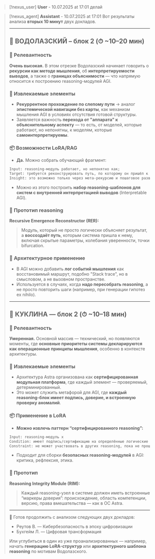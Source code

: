 >[!nexus_user] **User** - 10.07.2025 at 17:01
> делай
<!-- UID: a82de3e0-2b59-4e80-9cca-b225a3e83f3a -->




>[!nexus_agent] **Assistant** - 10.07.2025 at 17:01
> Вот результаты анализа **вторых 10 минут** двух докладов.
> 
> ---
> 
> ## 📘 ВОДОЛАЗСКИЙ – блок 2 (⏱ ~10–20 мин)
> 
> ### 🧠 Релевантность 
> **Очень высокая.** 
> В этом отрезке Водолазский начинает говорить о **рекурсии как методе мышления**, об **интерпретируемости выводов**, а также о **границах объяснимости** — что напрямую относится к построению reasoning-модулей AGI.
> 
> ### 🧱 Извлекаемые элементы
> - **Рекуррентное прохождение по слепому пути** → аналог **эпистемической навигации без карты**, как механизм мышления AGI в условиях отсутствия готовой структуры.
> - Заявляется важность **перехода от "аппарата" к объяснительному аспекту** — то есть, от моделей, которые работают, но непонятны, к моделям, которые **самоинтерпретируемы**.
> 
> ### 📦 Возможности LoRA/RAG
> - **Да.** Можно собрать обучающий фрагмент:
>  ```txt
>  Input: reasoning-модуль работает, но непонятно как;
>  Target: требуется реконструировать путь, по которому он пришёл к выводу;
>  Insight: это возможно только через мета-рекурсию и пошаговое разворачивание.
>  ```
> 
> - Можно из этого построить **набор reasoning-шаблонов для систем с внутренней интерпретацией выводов** (Interpretable AGI).
> 
> ### 🧠 Прототип reasoning
> **Recursive Emergence Reconstructor (RER):**
> > Модуль, который не просто логически объясняет результат, а **воссоздаёт путь**, которым система пришла к нему, включая скрытые параметры, колебания уверенности, точки bifurcation.
> 
> ### 🔧 Архитектурное применение
> - В AGI можно добавить **лог событий мышления** как восстановимый маршрут, подобно "Stack trace", но в смысловом, а не вызовном пространстве.
> - Используется в случаях, когда **надо пересобрать reasoning**, а не просто повторить шаги (например, при генерации гипотез ex nihilo).
> 
> ---
> 
> ## 📙 КУКЛИНА — блок 2 (⏱ ~10–18 мин)
> 
> ### 🧠 Релевантность 
> **Умеренная.** 
> Основной массив — технический, но появляются моменты, где **основные приоритеты системы декларируются как операционные принципы мышления**, особенно в контексте архитектуры.
> 
> ### 🧱 Извлекаемые элементы
> - Архитектура Astra организована как **сертифицированная модульная платформа**, где каждый элемент — проверяемый, детерминированный.
> - Это может служить метафорой для AGI, где **каждый reasoning-блок имеет подпись, доверие, и встроенную проверку аномалий**.
> 
> ### 📦 Применение в LoRA
> - **Можно извлечь паттерн “сертифицированного reasoning”:**
>  ```txt
>  Input: reasoning-модуль x
>  Condition: имеет подпись/сертификацию на определённые логические акты
>  Constraint: не может участвовать в других reasoning, пока не прошёл верификацию
>  ```
> 
> - Подходит для сборки **безопасных reasoning-модулей** в AGI: критика, рефлексия, этика.
> 
> ### 🧠 Прототип
> **Reasoning Integrity Module (RIM):**
> > Каждый reasoning-узел в системе должен иметь встроенные “маркеры доверия”: происхождение, область компетенции, версию, права вмешательства — как в ОС Astra.
> 
> ---
> 
> 🔁 Готов продолжить с анализом следующих двух докладов:
> - Реутов В. — Кибербезопасность в эпоху цифровизации 
> - Бухгейм Л. — Цифровая трансформация
> 
> Или углубиться в один из уже проанализированных — например, начать **генерацию LoRA-структур** или **архитектурного шаблона reasoning** по мотивам Водолазского.
<!-- UID: 5ef1c51f-244d-4076-a0c2-69ccd3c6b1de -->